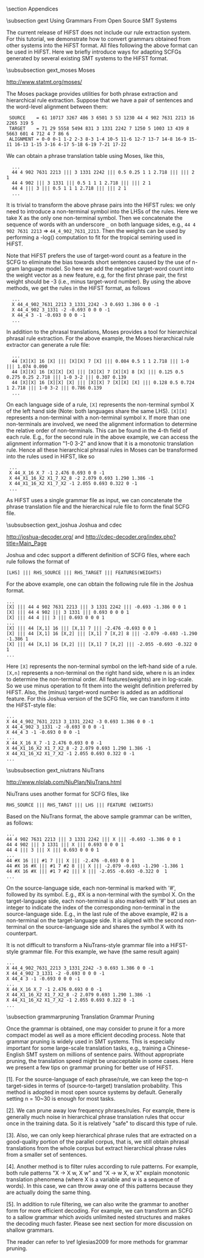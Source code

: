 \section Appendices

\subsection gext Using Grammars From Open Source SMT Systems

The current release of HiFST does not include our rule extraction system.
For this tutorial, we demonstrate how to convert grammars obtained from
other systems into the HiFST format.
All files following the above format can be used in HiFST. Here we briefly introduce ways for adapting SCFGs generated by several existing SMT systems to the HiFST format.

\subsubsection gext_moses Moses 

<http://www.statmt.org/moses/>

The Moses package provides utilities for both phrase extraction and hierarchical rule extraction. Suppose that we have a pair of sentences and the word-level alignment between them:
    
     SOURCE    = 61 10717 3267 486 3 6501 3 53 1230 44 4 902 7631 2213 16 2265 319 5
     TARGET    = 71 29 5558 5494 831 3 1331 2242 7 1250 5 1003 13 439 8 5663 601 4 712 4 7 86 6
     ALIGNMENT = 0-0 0-1 1-2 2-3 8-3 1-4 10-5 11-6 12-7 13-7 14-8 16-9 15-11 16-13 1-15 3-16 4-17 5-18 6-19 7-21 17-22

We can obtain a phrase translation table using Moses, like this,

  
      ...                                                                                                          
      44 4 902 7631 2213 ||| 3 1331 2242 ||| 0.5 0.25 1 1 2.718 ||| ||| 2 1                                        
      44 4 902 ||| 3 1331 ||| 0.5 1 1 1 2.718 ||| ||| 2 1                                                          
      44 4 ||| 3 ||| 0.5 1 1 1 2.718 ||| ||| 2 1                                                                   
      ...                                                                                                          
  
  
It is trivial to transform the above phrase pairs into the HiFST
rules: we only need to introduce a non-terminal symbol into the LHSs
of the rules. Here we take X as the only one non-terminal symbol. Then
we concatenate the sequence of words with an underscore `_` on both language sides,
e.g., `44 4 902 7631 2213` => `44_4_902_7631_2213`. Then the weights
can be used by performing a -log() computation to fit for the tropical
semiring used in HiFST. 

Note that HiFST prefers the use of
target-word count as a feature in the SCFG to eliminate the bias
towards short sentences caused by the use of n-gram language model. So
here we add the negative target-word count into the weight vector as a new
feature, e.g, for the first phrase pair, the first weight should be -3
(i.e., minus target-word number). By using the above methods, we get
the rules in the HiFST format, as follows


      ...                                                                                                          
      X 44_4_902_7631_2213 3_1331_2242 -3 0.693 1.386 0 0 -1                                                       
      X 44_4_902 3_1331 -2 -0.693 0 0 0 -1                                                                         
      X 44_4 3 -1 -0.693 0 0 0 -1                                                                                  
      ...                                                                                                          



In addition to the phrasal translations, Moses provides a tool for hierarchical phrasal rule extraction. For the above example, the Moses hierarchical rule extractor can generate a rule file:


      ...                                                                                                          
      44 [X][X] 16 [X] ||| [X][X] 7 [X] ||| 0.084 0.5 1 1 2.718 ||| 1-0 ||| 1.074 0.090                            
      44 [X][X] 16 [X][X] [X] ||| [X][X] 7 [X][X] 8 [X] ||| 0.125 0.5 0.275 0.25 2.718 ||| 1-0 3-2 ||| 0.307 0.139 
      44 [X][X] 16 [X][X] [X] ||| [X][X] 7 [X][X] [X] ||| 0.128 0.5 0.724 1 2.718 ||| 1-0 3-2 ||| 0.786 0.139      
      ...                                                                                                          

On each language side of a rule, `[X]` represents the non-terminal
symbol X of the left hand side (Note: both languages share the same
LHS). `[X][X]` represents a non-terminal with a non-terminal symbol
`X`. If more than one non-terminals are involved, we need the alignment
information to determine the relative order of non-terminals. This can
be found in the 4-th field of each rule. E.g., for the second rule in
the above example, we can access the alignment information "1-0 3-2"
and know that it is a monotonic translation rule. Hence all these
hierarchical phrasal rules in Moses can be transformed into the rules
used in HiFST, like so

     ...                                                                                                          
     X 44_X_16 X_7 -1 2.476 0.693 0 0 -1                                                                          
     X 44_X1_16_X2 X1_7_X2_8 -2 2.079 0.693 1.290 1.386 -1                                                        
     X 44_X1_16_X2 X1_7_X2 -1 2.055 0.693 0.322 0 -1                                                              
     ...                                                                                                          


As HiFST uses a single grammar file as input, we can concatenate the phrase translation file and the hierarchical rule file to form the final SCFG file.

\subsubsection gext_joshua Joshua and cdec 

<http://joshua-decoder.org/> and <http://cdec-decoder.org/index.php?title=Main_Page>

Joshua and cdec support a different definition of SCFG files, where each rule follows the format of 

    [LHS] ||| RHS_SOURCE ||| RHS_TARGET ||| FEATURES(WEIGHTS) 

For the above example, one can obtain the following rule file in the Joshua format.

    ...                                                                                                           
    [X] ||| 44 4 902 7631 2213 ||| 3 1331 2242 ||| -0.693 -1.386 0 0 1                                           
    [X] ||| 44 4 902 ||| 3 1331 ||| 0.693 0 0 0 1                                                                
    [X] ||| 44 4 ||| 3 ||| 0.693 0 0 0 1                                                                         
    ...                                                                                                          
    [X] ||| 44 [X,1] 16 ||| [X,1] 7 ||| -2.476 -0.693 0 0 1                                                      
    [X] ||| 44 [X,1] 16 [X,2] ||| [X,1] 7 [X,2] 8 ||| -2.079 -0.693 -1.290 -1.386 1                              
    [X] ||| 44 [X,1] 16 [X,2] ||| [X,1] 7 [X,2] ||| -2.055 -0.693 -0.322 0  1                                    
    ...                                                                                                          
  

Here `[X]` represents the non-terminal symbol on the left-hand side of a rule. `[X,n]` represents a non-terminal on the right hand side, where n is an index to determine the non-terminal order. All features(weights) are in log-scale. So we use minus operation to fit them into the weight definition preferred by HiFST. Also, the (minus) target-word number is added as an additional feature. For this Joshua version of the SCFG file, we can transform it into the HiFST-style file:

  
    ...                                                                                                          
    X 44_4_902_7631_2213 3_1331_2242 -3 0.693 1.386 0 0 -1                                                       
    X 44_4_902 3_1331 -2 -0.693 0 0 0 -1                                                                         
    X 44_4 3 -1 -0.693 0 0 0 -1                                                                                  
    ...                                                                                                          
    X 44_X_16 X_7 -1 2.476 0.693 0 0 -1                                                                          
    X 44_X1_16_X2 X1_7_X2_8 -2 2.079 0.693 1.290 1.386 -1                                                        
    X 44_X1_16_X2 X1_7_X2 -1 2.055 0.693 0.322 0 -1                                                              
    ...                                                                                                          
  


\subsubsection gext_niutrans  NiuTrans 

<http://www.nlplab.com/NiuPlan/NiuTrans.html>

NiuTrans uses another format for SCFG files, like 

    RHS_SOURCE ||| RHS_TARGT ||| LHS ||| FEATURE (WEIGHTS) 

Based on the NiuTrans format, the above sample grammar can be written, as follows:

  
    ...                                                                                                          
    44 4 902 7631 2213 ||| 3 1331 2242 ||| X ||| -0.693 -1.386 0 0 1                                             
    44 4 902 ||| 3 1331 ||| X ||| 0.693 0 0 0 1                                                                  
    44 4 ||| 3 ||| X ||| 0.693 0 0 0 1                                                                           
    ...                                                                                                          
    44 #X 16 ||| #1 7 ||| X ||| -2.476 -0.693 0 0 1                                                              
    44 #X 16 #X ||| #1 7 #2 8 ||| X ||| -2.079 -0.693 -1.290 -1.386 1                                            
    44 #X 16 #X ||| #1 7 #2 ||| X ||| -2.055 -0.693 -0.322 0  1                                                  
    ...                                                                                                          


On the source-language side, each non-terminal is marked with '#', followed by its symbol. E.g., #X is a non-terminal with the symbol X. On the target-language side, each non-terminal is also marked with '#' but uses an integer to indicate the index of the corresponding non-terminal in the source-language side. E.g., in the last rule of the above example, #2 is a non-terminal on the target-language side. It is aligned with the second non-terminal on the source-language side and shares the symbol X with its counterpart.

It is not difficult to transform a NiuTrans-style grammar file into a HiFST-style grammar file. For this example, we have (the same result again)

  
    ...                                                                                                          
    X 44_4_902_7631_2213 3_1331_2242 -3 0.693 1.386 0 0 -1                                                       
    X 44_4_902 3_1331 -2 -0.693 0 0 0 -1                                                                         
    X 44_4 3 -1 -0.693 0 0 0 -1                                                                                  
    ...                                                                                                          
    X 44_X_16 X_7 -1 2.476 0.693 0 0 -1                                                                          
    X 44_X1_16_X2 X1_7_X2_8 -2 2.079 0.693 1.290 1.386 -1                                                        
    X 44_X1_16_X2 X1_7_X2 -1 2.055 0.693 0.322 0 -1                                                              
    ...                                                                                                          



\subsection grammarpruning Translation Grammar Pruning

Once the grammar is obtained, one may consider to prune it for a more compact model as well as a more efficient decoding process. Note that grammar pruning is widely used in SMT systems. This is especially important for some large-scale translation tasks, e.g., training a Chinese-English SMT system on millions of sentence pairs. Without appropriate pruning, the translation speed might be unacceptable in some cases. Here we present a few tips on grammar pruning for better use of HiFST. 

[1]. For the source-language of each phrase/rule, we can keep the top-n target-sides in terms of (source-to-target) translation probability. This method is adopted in most open source systems by default. Generally setting n = 10~30 is enough for most tasks.

[2]. We can prune away low frequency phrases/rules. For example, there is generally much noise in hierarchical phrase translation rules that occur once in the training data. So it is relatively "safe" to discard this type of rule.

[3]. Also, we can only keep hierarchical phrase rules that are extracted on a good-quality portion of the parallel corpus, that is, we still obtain phrasal translations from the whole corpus but extract hierarchical phrase rules from a smaller set of sentences.

[4]. Another method is to filter rules according to rule patterns. For example, both rule patterns "X -> X w, X w" and  "X -> w X, w X" explain monotonic translation phenomena (where X is a variable and w is a sequence of words). In this case, we can throw away one of this patterns because they are actually doing the same thing.

[5]. In addition to rule filtering, we can also write the grammar to another form for more efficient decoding. For example, we can transform an SCFG to a sallow grammar which avoids unlimited nested structures and makes the decoding much faster. Please see next section for more discussion on shallow grammars.

The reader can refer to \ref Iglesias2009 for more methods for grammar pruning.

